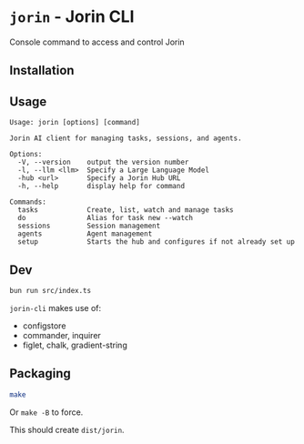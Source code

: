 # `jorin` - Jorin CLI

Console command to access and control Jorin

## Installation

## Usage

```
Usage: jorin [options] [command]

Jorin AI client for managing tasks, sessions, and agents.

Options:
  -V, --version    output the version number
  -l, --llm <llm>  Specify a Large Language Model
  -hub <url>       Specify a Jorin Hub URL
  -h, --help       display help for command

Commands:
  tasks            Create, list, watch and manage tasks
  do               Alias for task new --watch
  sessions         Session management
  agents           Agent management
  setup            Starts the hub and configures if not already set up
```

## Dev

```bash
bun run src/index.ts
```

`jorin-cli` makes use of:

* configstore
* commander, inquirer
* figlet, chalk, gradient-string

## Packaging

```bash
make
```

Or `make -B` to force.

This should create `dist/jorin`.